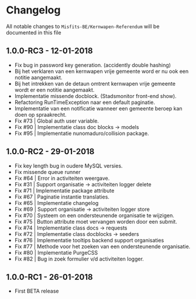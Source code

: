 # Changelog

All notable changes to `Misfits-BE/Kernwapen-Referendum` will be documented in this file

## 1.0.0-RC3 - 12-01-2018

- Fix bug in password key generation. (accidently double hashing)
- Bij het verklaren van een kernwapen vrije gemeente word er nu ook een notitie aangemaakt.
- Bij het intrekken van de detaun omtrent kernwapen vrije gemeente wordt er een notitie aangemaakt.
- Implementatie missende docblock. (Stadsmonitor front-end show).
- Refactoring RunTimeException naar een default paginatie. 
- Implementatie van een notificatie wanneer een gemeente beroep kan doen op spraakrecht.
- Fix #73 | Global auth user variable.
- Fix #90 | Implementatie class doc blocks -> models
- Fix #95 | Implementatie nunomaduro/collision package.

## 1.0.0-RC2 - 29-01-2018

- Fix key length bug in oudere MySQL versies. 
- Fix missende queue runner 
- Fix #64 | Error in activiteiten weergave.
- Fix #31 | Support organisatie -> activiteiten logger delete
- Fix #71 | Implementatie package attribute
- Fix #67 | Paginatie instantie translaties. 
- Fix #65 | Implementatie changelog
- Fix #69 | Support organisatie -> activiteiten logger store
- Fix #70 | Systeem on een ondersteunende organisatie te wijzigen.
- Fix #75 | Button attribute moet vervangen worden door een submit.
- Fix #74 | Implementatie class docs -> requests 
- Fix #72 | Implementatie class docblocks -> seeders
- Fix #76 | Implementatie tooltips backend support organisaties
- Fix #77 | Methode voor het zoeken van een ondersteunende organisatie.
- Fix #80 | Implementatie PurgeCSS
- Fix #82 | Bug in zoek formulier v/d activiteiten logger.

## 1.0.0-RC1 - 26-01-2018

- First BETA release